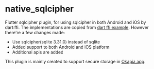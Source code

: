 # native_sqlcipher

Flutter sqlcipher plugin, for using sqlcipher in both Android and iOS by dart:ffi. The implementations are copied from [dart ffi example](https://github.com/dart-lang/sdk/tree/master/samples/ffi/sqlite). However there're a few changes made:

* Use sqlcipher(sqlite 3.31.0) instead of sqlite
* Added support to both Android and iOS platform
* Additional apis are added
 
This plugin is mainly created to support secure storage in [Okapia app](https://github.com/drriguz/ben).



